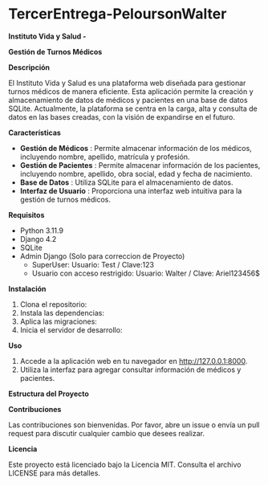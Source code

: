 # TercerEntrega-PeloursonWalter

**Instituto Vida y Salud -**

**Gestión de Turnos Médicos**

**Descripción**

El Instituto
Vida y Salud es una plataforma web diseñada para gestionar turnos médicos de
manera eficiente. Esta aplicación permite la creación y almacenamiento de datos
de médicos y pacientes en una base de datos SQLite. Actualmente, la plataforma
se centra en la carga, alta y consulta de datos en las bases creadas, con la
visión de expandirse en el futuro.

**Características**

* **Gestión
  de Médicos** : Permite almacenar información de los médicos,
  incluyendo nombre, apellido, matrícula y profesión.
* **Gestión
  de Pacientes** : Permite almacenar información de los pacientes,
  incluyendo nombre, apellido, obra social, edad y fecha de nacimiento.
* **Base de
  Datos** :
  Utiliza SQLite para el almacenamiento de datos.
* **Interfaz
  de Usuario** : Proporciona una interfaz web intuitiva para la gestión
  de turnos médicos.

**Requisitos**

* Python 3.11.9
* Django 4.2
* SQLite
* Admin
  Django (Solo para correccion de Proyecto)
  * SuperUser: Usuario: Test  / Clave:123
  * Usuario
    con acceso restrigido: Usuario: Walter / Clave: Ariel123456$

**Instalación**

1. Clona el repositorio:
2. Instala las dependencias:
3. Aplica las migraciones:
4. Inicia
   el servidor de desarrollo:

**Uso**

1. Accede
   a la aplicación web en tu navegador en http://127.0.0.1:8000.
2. Utiliza
   la interfaz para agregar consultar información de médicos y pacientes.

**Estructura del Proyecto**

**Contribuciones**

Las
contribuciones son bienvenidas. Por favor, abre un issue o envía un pull
request para discutir cualquier cambio que desees realizar.

**Licencia**

Este
proyecto está licenciado bajo la Licencia MIT. Consulta el archivo LICENSE para más detalles.
